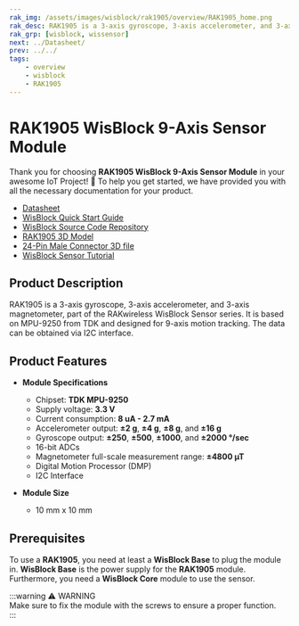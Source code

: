 ```yaml
---
rak_img: /assets/images/wisblock/rak1905/overview/RAK1905_home.png
rak_desc: RAK1905 is a 3-axis gyroscope, 3-axis accelerometer, and 3-axis magnetometer, part of the RAKwireless WisBlock Sensor series. It is based on MPU-9250 from TDK and designed for 9-axis motion tracking.
rak_grp: [wisblock, wissensor]
next: ../Datasheet/
prev: ../../
tags:
    - overview
    - wisblock
    - RAK1905
---
```



# RAK1905 WisBlock 9-Axis Sensor Module

Thank you for choosing **RAK1905 WisBlock 9-Axis Sensor Module** in your awesome IoT Project! 🎉 To help you get started, we have provided you with all the necessary documentation for your product.

* [Datasheet](../Datasheet/)
* <a href="../../Quickstart/" target="_blank">WisBlock Quick Start Guide</a>
* [WisBlock Source Code Repository](https://github.com/RAKWireless/WisBlock/)
* [RAK1905 3D Model](https://downloads.rakwireless.com/3D_File/WisBlock/3D_RAK1905.stp)
* [24-Pin Male Connector 3D file](https://downloads.rakwireless.com/3D_File/Accessory/WisConnector/M24S1003K6M.stp)
* [WisBlock Sensor Tutorial](/Knowledge-Hub/Learn/WisBlock-Sensor-Tutorial/)


## Product Description

RAK1905 is a 3-axis gyroscope, 3-axis accelerometer, and 3-axis magnetometer, part of the RAKwireless WisBlock Sensor series. It is based on MPU-9250 from TDK and designed for 9-axis motion tracking. The data can be obtained via I2C interface.

## Product Features

* **Module Specifications**
  - Chipset: **TDK MPU-9250** 
  - Supply voltage: **3.3&nbsp;V**
  - Current consumption: **8&nbsp;uA - 2.7&nbsp;mA**
  - Accelerometer output: **±2&nbsp;g**, **±4&nbsp;g**, **±8&nbsp;g**, and **±16&nbsp;g**
  - Gyroscope output: **±250**, **±500**, **±1000**, and **±2000&nbsp;°/sec**
  - 16-bit ADCs
  - Magnetometer full-scale measurement range: **±4800&nbsp;µT**
  - Digital Motion Processor (DMP)
  - I2C Interface

* **Module Size**
    * 10&nbsp;mm x 10&nbsp;mm

## Prerequisites

To use a **RAK1905**, you need at least a **WisBlock Base** to plug the module in. **WisBlock Base** is the power supply for the **RAK1905** module. Furthermore, you need a **WisBlock Core** module to use the sensor.


:::warning ⚠️ WARNING    
Make sure to fix the module with the screws to ensure a proper function.    
:::